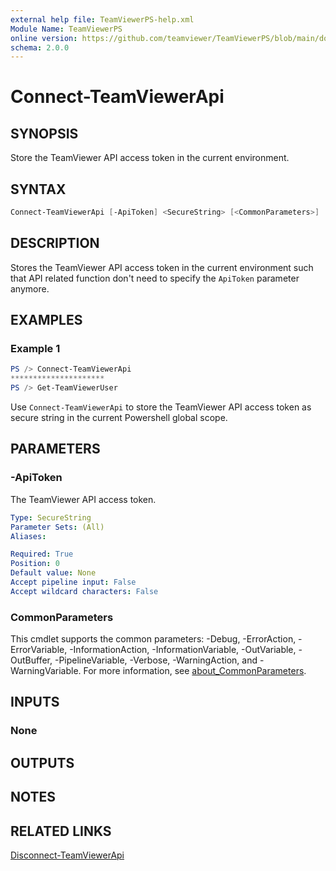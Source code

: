 ```yaml
---
external help file: TeamViewerPS-help.xml
Module Name: TeamViewerPS
online version: https://github.com/teamviewer/TeamViewerPS/blob/main/docs/Cmdlets_help/Connect-TeamViewerApi.md
schema: 2.0.0
---
```


# Connect-TeamViewerApi

## SYNOPSIS

Store the TeamViewer API access token in the current environment.

## SYNTAX

```powershell
Connect-TeamViewerApi [-ApiToken] <SecureString> [<CommonParameters>]
```

## DESCRIPTION

Stores the TeamViewer API access token in the current environment such that
API related function don't need to specify the `ApiToken` parameter anymore.

## EXAMPLES

### Example 1

```powershell
PS /> Connect-TeamViewerApi
*********************
PS /> Get-TeamViewerUser
```

Use `Connect-TeamViewerApi` to store the TeamViewer API access token as secure
string in the current Powershell global scope.

## PARAMETERS

### -ApiToken

The TeamViewer API access token.

```yaml
Type: SecureString
Parameter Sets: (All)
Aliases:

Required: True
Position: 0
Default value: None
Accept pipeline input: False
Accept wildcard characters: False
```

### CommonParameters

This cmdlet supports the common parameters: -Debug, -ErrorAction, -ErrorVariable, -InformationAction, -InformationVariable, -OutVariable, -OutBuffer, -PipelineVariable, -Verbose, -WarningAction, and -WarningVariable. For more information, see [about_CommonParameters](http://go.microsoft.com/fwlink/?LinkID=113216).

## INPUTS

### None

## OUTPUTS

## NOTES

## RELATED LINKS

[Disconnect-TeamViewerApi](Disconnect-TeamViewerApi.md)
